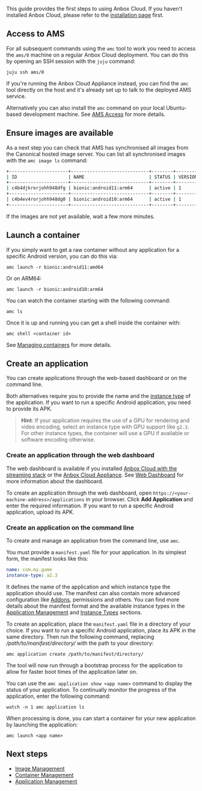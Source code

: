 This guide provides the first steps to using Anbox Cloud. If you haven't installed Anbox Cloud, please refer to the [installation page](https://discourse.ubuntu.com/t/installation-quickstart/17744) first.

## Access to AMS

For all subsequent commands using the `amc` tool to work you need to access the `ams/0` machine on a regular Anbox Cloud deployment. You can do this by opening an SSH session with the `juju` command:

    juju ssh ams/0

If you're running the Anbox Cloud Appliance instead, you can find the `amc` tool directly on the host and it's already set up to talk to the deployed AMS service.

Alternatively you can also install the `amc` command on your local Ubuntu-based development machine. See [AMS Access](https://discourse.ubuntu.com/t/managing-ams-access/17774) for more details.

## Ensure images are available

As a next step you can check that AMS has synchronised all images from the Canonical hosted image server. You can list all synchronised images with the `amc image ls` command:

```bash
+----------------------+-----------------------------+--------+----------+--------------+---------+
| ID                   | NAME                        | STATUS | VERSIONS | ARCHITECTURE | DEFAULT |
+----------------------+-----------------------------+--------+----------+--------------+---------+
| c4b4djkrorjohh948dfg | bionic:android11:arm64      | active | 1        | aarch64      | true    |
+----------------------+-----------------------------+--------+----------+--------------+---------+
| c4b4ev4rorjohh948dg0 | bionic:android10:arm64      | active | 1        | aarch64      | false   |
+----------------------+-----------------------------+--------+----------+--------------+---------+
```

If the images are not yet available, wait a few more minutes.

## Launch a container
If you simply want to get a raw container without any application for a specific Android version, you can do this via:

    amc launch -r bionic:android11:amd64

Or on ARM64:

    amc launch -r bionic:android10:arm64

You can watch the container starting with the following command:

    amc ls

Once it is up and running you can get a shell inside the container with:

    amc shell <container id>

See [Managing containers](https://discourse.ubuntu.com/t/managing-containers/17763) for more details.

## Create an application

You can create applications through the web-based dashboard or on the command line.

Both alternatives require you to provide the name and the [instance type](https://discourse.ubuntu.com/t/instances-types-reference/17764) of the application. If you want to run a specific Android application, you need to provide its APK.

> **Hint**: If your application requires the use of a GPU for rendering and video encoding, select an instance type with GPU support like `g2.3`. For other instance types, the container will use a GPU if available or software encoding otherwise.

### Create an application through the web dashboard

The web dashboard is available if you installed [Anbox Cloud with the streaming stack](https://anbox-cloud.io/docs/installation/installation-quickstart) or the [Anbox Cloud Appliance](https://anbox-cloud.io/docs/installation/installation-quickstart). See [Web Dashboard](https://anbox-cloud.io/docs/manage/web-dashboard) for more information about the dashboard.

To create an application through the web dashboard, open `https://<your-machine-address>/applications` in your browser. Click **Add Application** and enter the required information. If you want to run a specific Android application, upload its APK.

### Create an application on the command line

To create and manage an application from the command line, use `amc`. 

You must provide a `manifest.yaml` file for your application. In its simplest form, the manifest looks like this:

```yaml
name: com.my.game
instance-type: a2.3
```

It defines the name of the application and which instance type the application should use. The manifest can also contain more advanced configuration like [Addons](https://discourse.ubuntu.com/t/managing-addons/17759), permissions and others. You can find more details about the manifest format and the available instance types in the [Application Management](https://discourse.ubuntu.com/t/managing-applications/17760) and [Instance Types](https://discourse.ubuntu.com/t/instances-types-reference/17764) sections.

To create an application, place the `manifest.yaml` file in a directory of your choice. If you want to run a specific Android application, place its APK in the same directory. Then run the following command, replacing */path/to/manifest/directory/* with the path to your directory:

    amc application create /path/to/manifest/directory/

The tool will now run through a bootstrap process for the application to allow for faster boot times of the application later on.

You can use the `amc application show <app name>` command to display the status of your application. To continually monitor the progress of the application, enter the following command:

    watch -n 1 amc application ls

When processing is done, you can start a container for your new application by launching the application:

    amc launch <app name>

## Next steps
* [Image Management](https://discourse.ubuntu.com/t/managing-images/17758)
* [Container Management](https://discourse.ubuntu.com/t/managing-containers/17763)
* [Application Management](https://discourse.ubuntu.com/t/managing-applications/17760)
